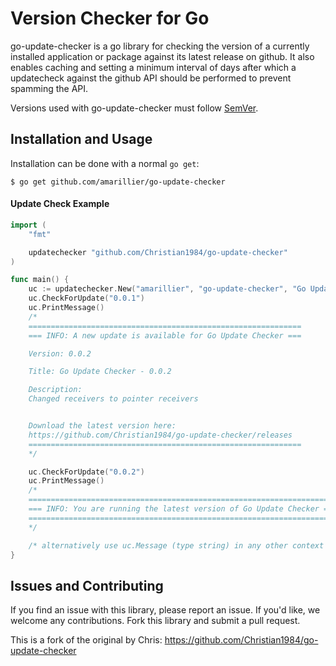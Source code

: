 # Version Checker for Go

go-update-checker is a go library for checking the version of a currently installed application or package against its latest release on github. It also enables caching and setting a minimum interval of days after which a updatecheck against the github API should be performed to prevent spamming the API.

Versions used with go-update-checker must follow [SemVer](http://semver.org/).

## Installation and Usage

Installation can be done with a normal `go get`:

```
$ go get github.com/amarillier/go-update-checker
```

#### Update Check Example

```go
import (
    "fmt"

    updatechecker "github.com/Christian1984/go-update-checker"
)

func main() {
    uc := updatechecker.New("amarillier", "go-update-checker", "Go Update Checker", "", 0, true, false)
    uc.CheckForUpdate("0.0.1")
    uc.PrintMessage()
    /*
    =============================================================
    === INFO: A new update is available for Go Update Checker ===

    Version: 0.0.2

    Title: Go Update Checker - 0.0.2

    Description:
    Changed receivers to pointer receivers


    Download the latest version here:
    https://github.com/Christian1984/go-update-checker/releases
    =============================================================
    */

    uc.CheckForUpdate("0.0.2")
    uc.PrintMessage()
    /*
    ========================================================================
    === INFO: You are running the latest version of Go Update Checker ===
    ========================================================================
    */

    /* alternatively use uc.Message (type string) in any other context */
}
```

## Issues and Contributing

If you find an issue with this library, please report an issue. If you'd like, we welcome any contributions. Fork this library and submit a pull request.

This is a fork of the original by Chris:
https://github.com/Christian1984/go-update-checker